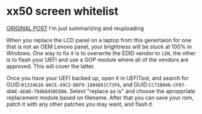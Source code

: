 # xx50 screen whitelist
[ORIGINAL POST](https://www.reddit.com/r/thinkpad/comments/ac7u21/tutorial_t450t450sw550st550x250_screen_whitelist/)
I'm just summarizing and reuploading


When you replace the LCD panel on a laptop from this genertaion for one that is not an OEM Lenovo panel, your brightness will be stuck at 100% in Windows.
One way to fix it is to overwrite the EDID vendor to `LEN`, the other is to flash your UEFI and use a GOP module where all of the vendors are approved.
This will cover the latter. 


Once you have your UEFI backed up, open it in UEFITool, and search for GUID:`81334616-86CE-49C2-B6F9-1804E61C73F6`, and GUID:`CC71B046-CF07-4DAE-AEAD-7046845BCD8A`. 
Select "replace as is" and choose the aproppriate replacement module based on filename. 
After that you can save your rom, patch it with any other patches you may want, and flash it. 

